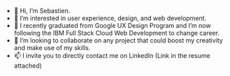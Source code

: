 - 👋 Hi, I’m Sebastien.
- 👀 I’m interested in user experience, design, and web development.
- 🌱 I recently graduated from Google UX Design Program and I’m now following the IBM Full Stack Cloud Web Development to change career.
- 💞️ I’m looking to collaborate on any project that could boost my creativity and make use of my skills.
- 📫 I invite you to directly contact me on LinkedIn (Link in the resume attached)


